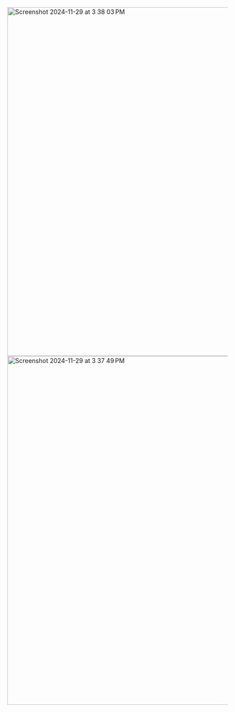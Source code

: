 <img width="798" alt="Screenshot 2024-11-29 at 3 38 03 PM" src="https://github.com/user-attachments/assets/ac1f4fb9-9556-43a9-a967-276c5c474b48">
<img width="798" alt="Screenshot 2024-11-29 at 3 37 49 PM" src="https://github.com/user-attachments/assets/9b26505b-ce58-491a-9988-c36cc756f2b5">
